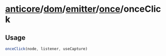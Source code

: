 # [anticore](../../../../../../#reference)/[dom](../../../#reference)/[emitter](../../#reference)/[once](../#reference)/<a name="reference">onceClick</a>

## Usage

```js
onceClick(node, listener, useCapture)
```
